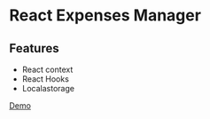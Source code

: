 # React Expenses Manager

## Features

- React context
- React Hooks
- Localastorage

[Demo](https://budget-expenses-manager.netlify.app/)
